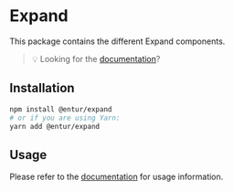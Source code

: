 # Expand

This package contains the different Expand components.

> 💡 Looking for the [documentation](https://design.entur.org/komponenter/layout/expandablepanel)?

## Installation

```sh
npm install @entur/expand
# or if you are using Yarn:
yarn add @entur/expand
```

## Usage

Please refer to the [documentation](https://design.entur.org/komponenter/layout/expandablepanel) for usage information.
